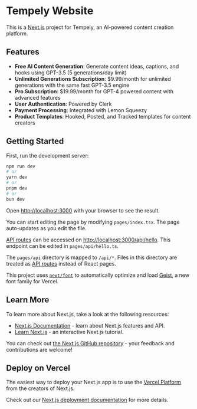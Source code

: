 # Tempely Website

This is a [Next.js](https://nextjs.org) project for Tempely, an AI-powered content creation platform.

## Features

- **Free AI Content Generation**: Generate content ideas, captions, and hooks using GPT-3.5 (5 generations/day limit)
- **Unlimited Generations Subscription**: $9.99/month for unlimited generations with the same fast GPT-3.5 engine
- **Pro Subscription**: $19.99/month for GPT-4 powered content with advanced features
- **User Authentication**: Powered by Clerk
- **Payment Processing**: Integrated with Lemon Squeezy
- **Product Templates**: Hooked, Posted, and Tracked templates for content creators

## Getting Started

First, run the development server:

```bash
npm run dev
# or
yarn dev
# or
pnpm dev
# or
bun dev
```

 
Open [http://localhost:3000](http://localhost:3000) with your browser to see the result.

You can start editing the page by modifying `pages/index.tsx`. The page auto-updates as you edit the file.

[API routes](https://nextjs.org/docs/pages/building-your-application/routing/api-routes) can be accessed on [http://localhost:3000/api/hello](http://localhost:3000/api/hello). This endpoint can be edited in `pages/api/hello.ts`.

The `pages/api` directory is mapped to `/api/*`. Files in this directory are treated as [API routes](https://nextjs.org/docs/pages/building-your-application/routing/api-routes) instead of React pages.

This project uses [`next/font`](https://nextjs.org/docs/pages/building-your-application/optimizing/fonts) to automatically optimize and load [Geist](https://vercel.com/font), a new font family for Vercel.

## Learn More

To learn more about Next.js, take a look at the following resources:

- [Next.js Documentation](https://nextjs.org/docs) - learn about Next.js features and API.
- [Learn Next.js](https://nextjs.org/learn-pages-router) - an interactive Next.js tutorial.

You can check out [the Next.js GitHub repository](https://github.com/vercel/next.js) - your feedback and contributions are welcome!

## Deploy on Vercel

The easiest way to deploy your Next.js app is to use the [Vercel Platform](https://vercel.com/new?utm_medium=default-template&filter=next.js&utm_source=create-next-app&utm_campaign=create-next-app-readme) from the creators of Next.js.

Check out our [Next.js deployment documentation](https://nextjs.org/docs/pages/building-your-application/deploying) for more details.
